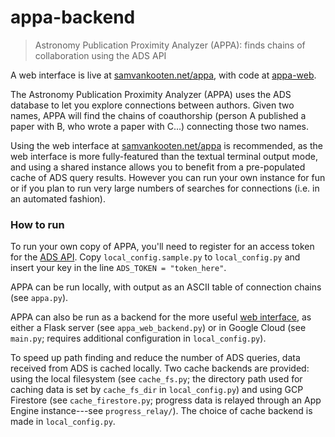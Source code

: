 # appa-backend

> Astronomy Publication Proximity Analyzer (APPA): finds chains of collaboration using the ADS API

A web interface is live at [samvankooten.net/appa](https://samvankooten.net/appa), with code at [appa-web](https://github.com/svank/appa-web).

The Astronomy Publication Proximity Analyzer (APPA) uses the ADS database to let you explore connections between authors. Given two names, APPA will find the chains of coauthorship (person A published a paper with B, who wrote a paper with C...) connecting those two names.

Using the web interface at [samvankooten.net/appa](samvankooten.net/appa) is recommended, as the web interface is more fully-featured than the textual terminal output mode, and using a shared instance allows you to benefit from a pre-populated cache of ADS query results. However you can run your own instance for fun or if you plan to run very large numbers of searches for connections (i.e. in an automated fashion). 

### How to run

To run your own copy of APPA, you'll need to register for an access token for the [ADS API](http://adsabs.github.io/help/api/). Copy `local_config.sample.py` to `local_config.py` and insert your key in the line `ADS_TOKEN = "token_here"`.

APPA can be run locally, with output as an ASCII table of connection chains (see `appa.py`).

APPA can also be run as a backend for the more useful [web interface](https://github.com/svank/appa-backend), as either a Flask server (see `appa_web_backend.py`) or in Google Cloud (see `main.py`; requires additional configuration in `local_config.py`).

To speed up path finding and reduce the number of ADS queries, data received from ADS is cached locally. Two cache backends are provided: using the local filesystem (see `cache_fs.py`; the directory path used for caching data is set by `cache_fs_dir` in `local_config.py`) and using GCP Firestore (see `cache_firestore.py`; progress data is relayed through an App Engine instance---see `progress_relay/`). The choice of cache backend is made in `local_config.py`.